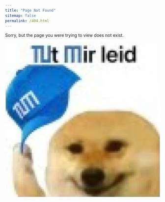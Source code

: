 ```yaml
---
title: "Page Not Found"
sitemap: false
permalink: /404.html
---
```


Sorry, but the page you were trying to view does not exist.

![Page not found](/images/TutMirLeid.png)

